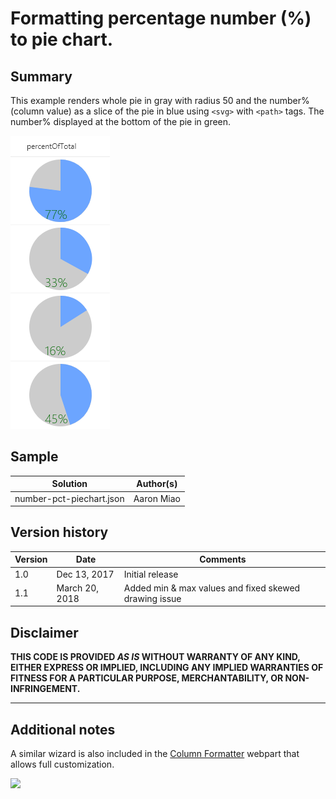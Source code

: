 # Formatting percentage number (%) to pie chart.

## Summary
This example renders whole pie in gray with radius 50 and the number% (column value) as a slice of the pie in blue using `<svg>` with `<path>` tags. The number% displayed at the bottom of the pie in green.

![screenshot of the sample](./number-piechart.PNG)

## Sample

Solution|Author(s)
--------|---------
number-pct-piechart.json | Aaron Miao

## Version history

Version|Date|Comments
-------|----|--------
1.0|Dec 13, 2017|Initial release
1.1|March 20, 2018|Added min & max values and fixed skewed drawing issue

## Disclaimer
**THIS CODE IS PROVIDED *AS IS* WITHOUT WARRANTY OF ANY KIND, EITHER EXPRESS OR IMPLIED, INCLUDING ANY IMPLIED WARRANTIES OF FITNESS FOR A PARTICULAR PURPOSE, MERCHANTABILITY, OR NON-INFRINGEMENT.**

---

## Additional notes

A similar wizard is also included in the [Column Formatter](https://github.com/SharePoint/sp-dev-solutions/blob/master/solutions/ColumnFormatter/README.md) webpart that allows full customization.

<img src="https://telemetry.sharepointpnp.com/sp-dev-column-formatting/samples/number-piechart" />